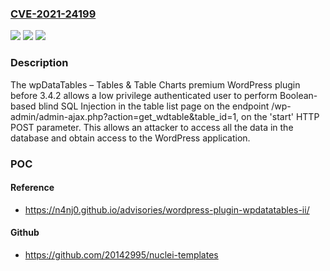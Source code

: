 ### [CVE-2021-24199](https://cve.mitre.org/cgi-bin/cvename.cgi?name=CVE-2021-24199)
![](https://img.shields.io/static/v1?label=Product&message=wpDataTables%20%E2%80%93%20Tables%20%26%20Table%20Charts&color=blue)
![](https://img.shields.io/static/v1?label=Version&message=3.4.2%20&color=brightgreen)
![](https://img.shields.io/static/v1?label=Vulnerability&message=CWE-89%20SQL%20Injection&color=brightgreen)

### Description

The wpDataTables – Tables & Table Charts premium WordPress plugin before 3.4.2 allows a low privilege authenticated user to perform Boolean-based blind SQL Injection in the table list page on the endpoint /wp-admin/admin-ajax.php?action=get_wdtable&table_id=1, on the 'start' HTTP POST parameter. This allows an attacker to access all the data in the database and obtain access to the WordPress application.

### POC

#### Reference
- https://n4nj0.github.io/advisories/wordpress-plugin-wpdatatables-ii/

#### Github
- https://github.com/20142995/nuclei-templates

